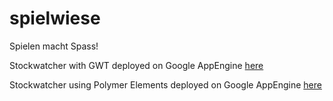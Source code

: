 # spielwiese
Spielen macht Spass!

Stockwatcher with GWT deployed on Google AppEngine [here](https://1-dot-mystockwatcher-155409.appspot.com/ "Stockwatcher with GWT")

Stockwatcher using Polymer Elements deployed on Google AppEngine [here](https://mystockwatcher-usingtemplates.appspot.com/ "Polymer frontend, Spring Boot backend")
